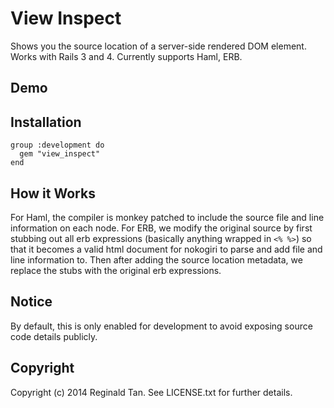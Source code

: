 View Inspect
============

Shows you the source location of a server-side rendered DOM element. Works with Rails 3 and 4. Currently supports Haml, ERB.

Demo
----

Installation
----

    group :development do
      gem "view_inspect"
    end

How it Works
----

For Haml, the compiler is monkey patched to include the source file and line information on each node. For ERB, we modify the original source by first stubbing out all erb expressions (basically anything wrapped in `<% %>`) so that it becomes a valid html document for nokogiri to parse and add file and line information to. Then after adding the source location metadata, we replace the stubs with the original erb expressions.

Notice
----

By default, this is only enabled for development to avoid exposing source code details publicly.


Copyright
----

Copyright (c) 2014 Reginald Tan. See LICENSE.txt for
further details.

